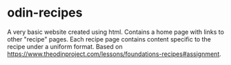 # odin-recipes
A very basic website created using html.
Contains a home page with links to other "recipe" pages.
Each recipe page contains content specific to the recipe under a uniform format.
Based on https://www.theodinproject.com/lessons/foundations-recipes#assignment.